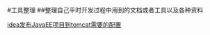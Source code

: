 #工具整理 
##整理自己平时开发过程中用到的文档或者工具以及各种资料

[idea发布JavaEE项目到tomcat需要的配置][1]



[1]:https://github.com/johnxue2013/tools/blob/master/doc/idea%E5%8F%91%E5%B8%83JavaEE%E9%A1%B9%E7%9B%AE%E9%9C%80%E8%A6%81%E7%9A%84%E9%85%8D%E7%BD%AE.md
